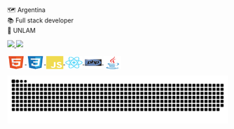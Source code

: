 🗺️ Argentina <br>
📚 Full stack developer <br>
🏫 UNLAM <br>

<div>
  <a href="https://github.com/tviteritti">
  <img height="180em" src="https://github-readme-stats.vercel.app/api?username=tviteritti&show_icons=true&theme=dark&include_all_commits=true&count_private=true"/>
  <img height="180em" src="https://github-readme-stats.vercel.app/api/top-langs/?username=tviteritti&layout=compact&langs_count=7&theme=dark"/>    
</div>
<div>
<br>
  <img align="center" alt="React" height="30" width="40" src="https://raw.githubusercontent.com/devicons/devicon/master/icons/html5/html5-original.svg" style="max-width:100%;">
  <img align="center" alt="React" height="30" width="40" src="https://raw.githubusercontent.com/devicons/devicon/master/icons/css3/css3-original.svg" style="max-width:100%;">
   <img align="center" alt="Js" height="30" width="40" src="https://raw.githubusercontent.com/devicons/devicon/master/icons/javascript/javascript-plain.svg" style="max-width:100%;">
  <img align="center" alt="React" height="30" width="40" src="https://raw.githubusercontent.com/devicons/devicon/master/icons/react/react-original.svg" style="max-width:100%;">
  <img align="center" alt="React" height="30" width="40" src="https://raw.githubusercontent.com/devicons/devicon/master/icons/php/php-original.svg" style="max-width:100%;">
  <img align="center" alt="React" height="30" width="40" src="https://raw.githubusercontent.com/devicons/devicon/master/icons/java/java-original.svg" style="max-width:100%;">
</div>

  ![Snake animation](https://github.com/ellen2121/ellen2121/blob/output/github-contribution-grid-snake.svg)
